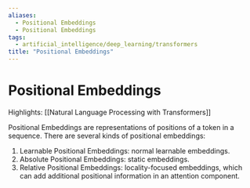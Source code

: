 ```yaml
---
aliases:
  - Positional Embeddings
  - Positional Embeddings
tags:
  - artificial_intelligence/deep_learning/transformers
title: "Positional Embeddings"
---
```


# Positional Embeddings

Highlights: [[Natural Language Processing with Transformers]]

Positional Embeddings are representations of positions of a token in a sequence. There are several kinds of positional embeddings:

1. Learnable Positional Embeddings: normal learnable embeddings.
2. Absolute Positional Embeddings: static embeddings.
3. Relative Positional Embeddings: locality-focused embeddings, which can add additional positional information in an attention component.